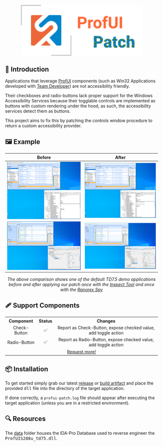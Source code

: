 <p align="center">
    <img src="data/logo.svg" width="400">
</p>

## 👋 Introduction

Applications that leverage [ProfUI](http://www.prof-uis.com/) components (such as Win32 Applications developed with [Team Developer](https://www.opentext.com/products/gupta-team-developer)) are not accessibility friendly.

Their checkboxes and radio-buttons lack proper support for the Windows Accessibility Services because their togglable controls are implemented as buttons with custom rendering under the hood, as such, the accessibility services detect them as buttons.

This project aims to fix this by patching the controls window procedure to return a custom accessibility provider.

## 🖼️ Example

<div align="center">

| Before                     | After                     |
| -------------------------- | ------------------------- |
| ![](data/check_before.png) | ![](data/check_after.png) |
| ![](data/radio_before.png) | ![](data/radio_after.png) |

_The above comparison shows one of the default TD7.5 demo applications before and after applying our patch once with the [Inspect Tool](https://learn.microsoft.com/en-us/windows/win32/winauto/inspect-objects) and once with the [Ranorex Spy](https://www.ranorex.com/ranorex-spy/)_ 

</div>

## 🩹 Support Components

<div align="center">
<table style="text-align: center">
<tr>
<th>Component</th>
<th>Status</th>
<th>Changes</th>
</tr>
<tr>
<td>Check-Button</td>
<td>✅</td>
<td>Report as Check-Button, expose checked value, add toggle action</td>
</tr>
<tr>
<td>Radio-Button</td>
<td>✅</td>
<td>Report as Radio-Button, expose checked value, add toggle action</td>
</tr>
<tr>
<td colspan="3">
<a href="https://github.com/simplytest/profuis-patch/issues/new" target="_blank">
Request more!
</a>
</td>
</tr>
</table>
</div>

## 📦 Installation

To get started simply grab our latest [release](https://github.com/simplytest/profuis-patch/releases) or [build artifact](https://github.com/simplytest/profuis-patch/actions) and place the provided <kbd>dll</kbd> file into the directory of the target application.

If done correctly, a `profui-patch.log` file should appear after executing the target application (unless you are in a restricted environment).

## 🔍 Resources

The [data](data/) folder houses the IDA-Pro Database used to reverse engineer the <kbd>ProfUIS288u_td75.dll</kbd>.

